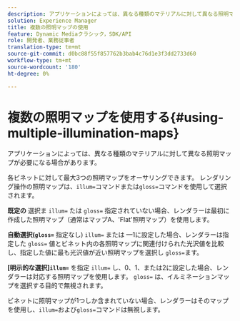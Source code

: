 ```yaml
---
description: アプリケーションによっては、異なる種類のマテリアルに対して異なる照明マップが必要になる場合があります。
solution: Experience Manager
title: 複数の照明マップの使用
feature: Dynamic Mediaクラシック，SDK/API
role: 開発者、業務従事者
translation-type: tm+mt
source-git-commit: d0bc88f55f857762b3bab4c76d1e3f3dd2733d60
workflow-type: tm+mt
source-wordcount: '180'
ht-degree: 0%

---
```



# 複数の照明マップを使用する{#using-multiple-illumination-maps}

アプリケーションによっては、異なる種類のマテリアルに対して異なる照明マップが必要になる場合があります。

各ビネットに対して最大3つの照明マップをオーサリングできます。 レンダリング操作の照明マップは、`illum=`コマンドまたは`gloss=`コマンドを使用して選択されます。

**既定の** 選択ま `illum=` たは `gloss=` 指定されていない場合、レンダラーは最初に作成した照明マップ（通常はマップA、&#39;Flat&#39;照明マップ）を使用します。

**自動選択(`gloss=`** 指定なし) `illum=` または —1に設定した場合、レンダラーは指定した `gloss=` 値とビネット内の各照明マップに関連付けられた光沢値を比較し、指定した値に最も光沢値が近い照明マップを選択し `gloss=`ます。

**[明示的な選択]`illum=`** を指定 `illum=` し、0、1、または2に設定した場合、レンダラーは対応する照明マップを使用します。 `gloss=` は、イルミネーションマップを選択する目的で無視されます。

ビネットに照明マップが1つしか含まれていない場合、レンダラーはそのマップを使用し、`illum=`および`gloss=`コマンドは無視します。
